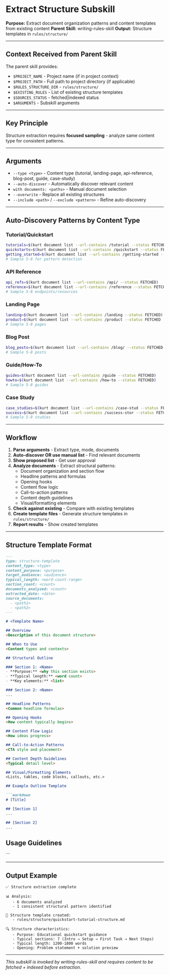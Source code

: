 # Extract Structure Subskill

**Purpose:** Extract document organization patterns and content templates from existing content
**Parent Skill:** writing-rules-skill
**Output:** Structure templates in `rules/structure/`

---

## Context Received from Parent Skill

The parent skill provides:
- `$PROJECT_NAME` - Project name (if in project context)
- `$PROJECT_PATH` - Full path to project directory (if applicable)
- `$RULES_STRUCTURE_DIR` - `rules/structure/`
- `$EXISTING_RULES` - List of existing structure templates
- `$SOURCES_STATUS` - fetched|indexed status
- `$ARGUMENTS` - Subskill arguments

---

## Key Principle

Structure extraction requires **focused sampling** - analyze same content type for consistent patterns.

---

## Arguments

- `--type <type>` - Content type (tutorial, landing-page, api-reference, blog-post, guide, case-study)
- `--auto-discover` - Automatically discover relevant content
- `with documents: <paths>` - Manual document selection
- `--overwrite` - Replace all existing structures
- `--include <path>` / `--exclude <pattern>` - Refine auto-discovery

---

## Auto-Discovery Patterns by Content Type

### Tutorial/Quickstart
```bash
tutorials=$(kurt document list --url-contains /tutorial --status FETCHED)
quickstarts=$(kurt document list --url-contains /quickstart --status FETCHED)
getting_started=$(kurt document list --url-contains /getting-started --status FETCHED)
# Sample 5-8 for pattern detection
```

### API Reference
```bash
api_refs=$(kurt document list --url-contains /api/ --status FETCHED)
reference=$(kurt document list --url-contains /reference --status FETCHED)
# Sample 5-8 endpoints/resources
```

### Landing Page
```bash
landing=$(kurt document list --url-contains /landing --status FETCHED)
product=$(kurt document list --url-contains /product --status FETCHED | grep -v "/products/?$")
# Sample 5-8 pages
```

### Blog Post
```bash
blog_posts=$(kurt document list --url-contains /blog/ --status FETCHED | grep -v "/blog/?$")
# Sample 5-8 posts
```

### Guide/How-To
```bash
guides=$(kurt document list --url-contains /guide --status FETCHED)
howto=$(kurt document list --url-contains /how-to --status FETCHED)
# Sample 5-8 guides
```

### Case Study
```bash
case_studies=$(kurt document list --url-contains /case-stud --status FETCHED)
success=$(kurt document list --url-contains /success-stor --status FETCHED)
# Sample 5-8 studies
```

---

## Workflow

1. **Parse arguments** - Extract type, mode, documents
2. **Auto-discover OR use manual list** - Find relevant documents
3. **Show proposed list** - Get user approval
4. **Analyze documents** - Extract structural patterns:
   - Document organization and section flow
   - Headline patterns and formulas
   - Opening hooks
   - Content flow logic
   - Call-to-action patterns
   - Content depth guidelines
   - Visual/formatting elements
5. **Check against existing** - Compare with existing templates
6. **Create template files** - Generate structure templates in `rules/structure/`
7. **Report results** - Show created templates

---

## Structure Template Format

```markdown
---
type: structure-template
content_type: <type>
content_purpose: <purpose>
target_audience: <audience>
typical_length: <word-count-range>
section_count: <count>
documents_analyzed: <count>
extracted_date: <date>
source_documents:
  - <path1>
  - <path2>
---

# <Template Name>

## Overview
<Description of this document structure>

## When to Use
<Content types and contexts>

## Structural Outline

### Section 1: <Name>
- **Purpose:** <why this section exists>
- **Typical length:** <word count>
- **Key elements:** <list>

### Section 2: <Name>
...

## Headline Patterns
<Common headline formulas>

## Opening Hooks
<How content typically begins>

## Content Flow Logic
<How ideas progress>

## Call-to-Action Patterns
<CTA style and placement>

## Content Depth Guidelines
<Typical detail level>

## Visual/Formatting Elements
<Lists, tables, code blocks, callouts, etc.>

## Example Outline Template

```markdown
# [Title]

## [Section 1]
...

## [Section 2]
...
```

## Usage Guidelines
<When and how to use this structure>
```

---

## Output Example

```
✅ Structure extraction complete

📊 Analysis:
   - 6 documents analyzed
   - 1 consistent structural pattern identified

📝 Structure template created:
   - rules/structure/quickstart-tutorial-structure.md

🔍 Structure characteristics:
   - Purpose: Educational quickstart guidance
   - Typical sections: 7 (Intro → Setup → First Task → Next Steps)
   - Typical length: 1200-1800 words
   - Opening: Problem statement + solution preview
```

---

*This subskill is invoked by writing-rules-skill and requires content to be fetched + indexed before extraction.*
